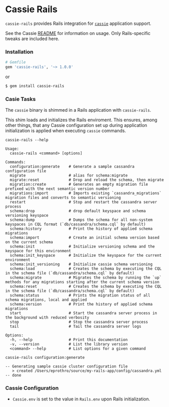 # Cassie Rails

`cassie-rails` provides Rails integration for [`cassie`](https://github.com/eprothro/cassie) application support.

See the Cassie [README](https://github.com/eprothro/cassie) for information on usage. Only Rails-specific tweaks are included here.

### Installation

```ruby
# Gemfile
gem 'cassie-rails', '~> 1.0.0'
```
or
```bash
$ gem install cassie-rails
```

### Casie Tasks

The `cassie` binary is shimmed in a Rails application with `cassie-rails`.

This shim loads and initializes the Rails enviroment.  This ensures, among other things, that any Cassie configuration set up during applicatIon initialization is applied when executing `cassie` commands.

```
cassie-rails --help
```

```
Usage:
  cassie-rails <command> [options]

Commands:
  configuration:generate    # Generate a sample cassandra configuration file
  migrate                   # alias for schema:migrate
  migrate:reset             # Drop and reload the schema, then migrate
  migration:create          # Generates an empty migration file prefixed with the next semantic version number
  migrations:import         # Imports existing `cassandra_migrations` migration files and converts to semantic versioning
  restart                   # Stop and restart the cassandra server process
  schema:drop               # drop default keyspace and schema versioning keyspace
  schema:dump               # Dumps the schema for all non-system keyspaces in CQL format (`db/cassandra/schema.cql` by default)
  schema:history            # Print the history of applied schema migrations
  schema:import             # Create an initial schema version based on the current schema
  schema:init               # Initialize versioning schema and the keyspace for this environment
  schema:init_keyspace      # Initialize the keyspace for the current environment
  schema:init_versioning    # Initialize cassie schema versioning
  schema:load               # Creates the schema by executing the CQL in the schema file (`db/cassandra/schema.cql` by default)
  schema:migrate            # Migrates the schema by running the `up` methods for any migrations starting after the current schema version
  schema:reset              # Creates the schema by executing the CQL in the schema file (`db/cassandra/schema.cql` by default)
  schema:status             # Prints the migration status of all schema migrations, local and applied
  schema:version            # Print the history of applied schema migrations
  start                     # Start the cassandra server process in the background with reduced verbosity
  stop                      # Stop the cassandra server process
  tail                      # Tail the cassandra server logs

Options:
  -h, --help                # Print this documentation
  -v, --version             # List the library version
  <command> --help          # List options for a given command
```

```
cassie-rails configuration:generate
```

```
-- Generating sample cassie cluster configuration file
   > created /Users/eprothro/source/my-rails-app/config/cassandra.yml
-- done
```

### Cassie Configuration

* `Cassie.env` is set to the value in `Rails.env` upon Rails initialization.